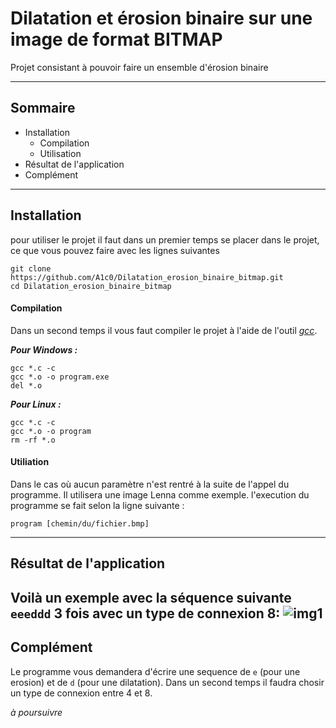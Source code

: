 # Dilatation et érosion binaire sur une image de format BITMAP
Projet consistant à pouvoir faire un ensemble d'érosion binaire

---

## Sommaire
* Installation
    * Compilation
    * Utilisation
* Résultat de l'application
* Complément

---

## Installation
pour utiliser le projet il faut dans un premier temps se placer dans le projet, ce que vous pouvez faire avec les lignes suivantes
```shell
git clone https://github.com/A1c0/Dilatation_erosion_binaire_bitmap.git
cd Dilatation_erosion_binaire_bitmap
```

#### Compilation
Dans un second temps il vous faut compiler le projet à l'aide de l'outil _[gcc][gcc]_.

___Pour Windows :___
```shell
gcc *.c -c
gcc *.o -o program.exe
del *.o
```

___Pour Linux :___
```shell
gcc *.c -c
gcc *.o -o program
rm -rf *.o
```

#### Utiliation
Dans le cas où aucun paramètre n'est rentré à la suite de l'appel du programme. Il utilisera une image Lenna comme exemple. l'execution du programme se fait selon la ligne suivante :
```shell
program [chemin/du/fichier.bmp]
```
---

## Résultat de l'application
Voilà un exemple avec la séquence suivante `eeeddd` 3 fois avec un type de connexion 8:
![img1](https://image.noelshack.com/fichiers/2018/25/1/1529349088-sans-titre-1.jpg)
---

## Complément
Le programme vous demandera d'écrire une sequence de `e` (pour une erosion) et de `d` (pour une dilatation). 
Dans un second temps il faudra chosir un type de connexion entre 4 et 8.

_à poursuivre_


[gcc]: https://gcc.gnu.org